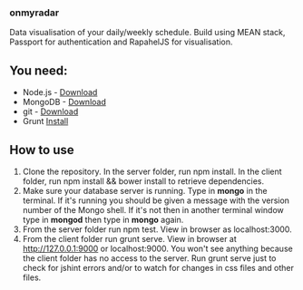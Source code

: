 ### onmyradar

Data visualisation of your daily/weekly schedule. Build using MEAN stack, Passport for authentication and RapahelJS for visualisation.

## You need:
  - Node.js - [Download](https://nodejs.org/en/)
  - MongoDB - [Download](https://www.mongodb.org/)
  - git - [Download](https://git-scm.com/)
  - Grunt [Install](http://gruntjs.com/)

## How to use

1. Clone the repository. In the server folder, run npm install. In the client folder, run npm install && bower install to retrieve dependencies. 
2. Make sure your database server is running. Type in **mongo** in the terminal. If it's running you should be given a message with the version number of the Mongo shell. If it's not then in another terminal window type in **mongod** then type in **mongo** again.
3. From the server folder run npm test. View in browser as localhost:3000.
4. From the client folder run grunt serve. View in browser at http://127.0.0.1:9000 or localhost:9000. You won't see anything because the client folder has no access to the server. Run grunt serve just to check for jshint errors and/or to watch for changes in css files and other files.
